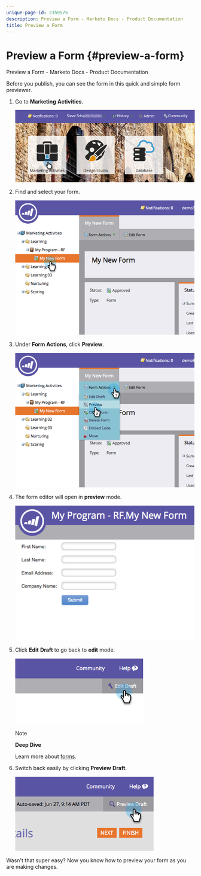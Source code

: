 ```yaml
---
unique-page-id: 2359575
description: Preview a Form - Marketo Docs - Product Documentation
title: Preview a Form
---
```


# Preview a Form {#preview-a-form}

Preview a Form - Marketo Docs - Product Documentation

Before you publish, you can see the form in this quick and simple form previewer.

1. Go to **Marketing** **Activities**.

   ![](assets/login-marketing-activities-6.png)

1. Find and select your form. 

   ![](assets/image2014-9-15-17-3a45-3a51.png)

1. Under **Form** **Actions**, click **Preview**.

   ![](assets/image2014-9-15-17-3a46-3a9.png)

1. The form editor will open in **preview** mode.

   ![](assets/image2014-9-15-17-3a46-3a17.png)

1. Click **Edit** **Draft** to go back to **edit** mode.

   ![](assets/image2014-9-15-17-3a46-3a37.png)

   >[!NOTE]
   >
   >**Deep Dive**
   >
   >
   >Learn more about [forms](../../../../product-docs/demand-generation/forms.md).

1. Switch back easily by clicking **Preview** **Draft**.

   ![](assets/image2014-9-15-17-3a46-3a45.png)

Wasn't that super easy? Now you know how to preview your form as you are making changes.
